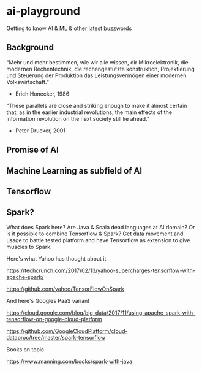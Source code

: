 # ai-playground
Getting to know AI &amp; ML &amp; other latest buzzwords

## Background

“Mehr und mehr bestimmen, wie wir alle wissen, dir Mikroelektronik, die modernen Rechentechnik, die rechengestützte konstruktion, Projektierung und Steuerung der Produktion das Leistungsvermögen einer modernen Volkswirtschaft.” 
- Erich Honecker, 1986

“These parallels are close and striking enough to make it almost certain that, as in the earlier industrial revolutions, the main effects of the information revolution on the next society still lie ahead."
- Peter Drucker, 2001

## Promise of AI

## Machine Learning as subfield of AI

## Tensorflow

## Spark?

What does Spark here? Are Java & Scala dead languages at AI domain? Or is it possible to combine Tensorflow & Spark? Get data movement and usage to battle tested platform and have Tensorflow as extension to give muscles to Spark.

Here's what Yahoo has thought about it

https://techcrunch.com/2017/02/13/yahoo-supercharges-tensorflow-with-apache-spark/

https://github.com/yahoo/TensorFlowOnSpark

And here's Googles PaaS variant

https://cloud.google.com/blog/big-data/2017/11/using-apache-spark-with-tensorflow-on-google-cloud-platform

https://github.com/GoogleCloudPlatform/cloud-dataproc/tree/master/spark-tensorflow

Books on topic

https://www.manning.com/books/spark-with-java
